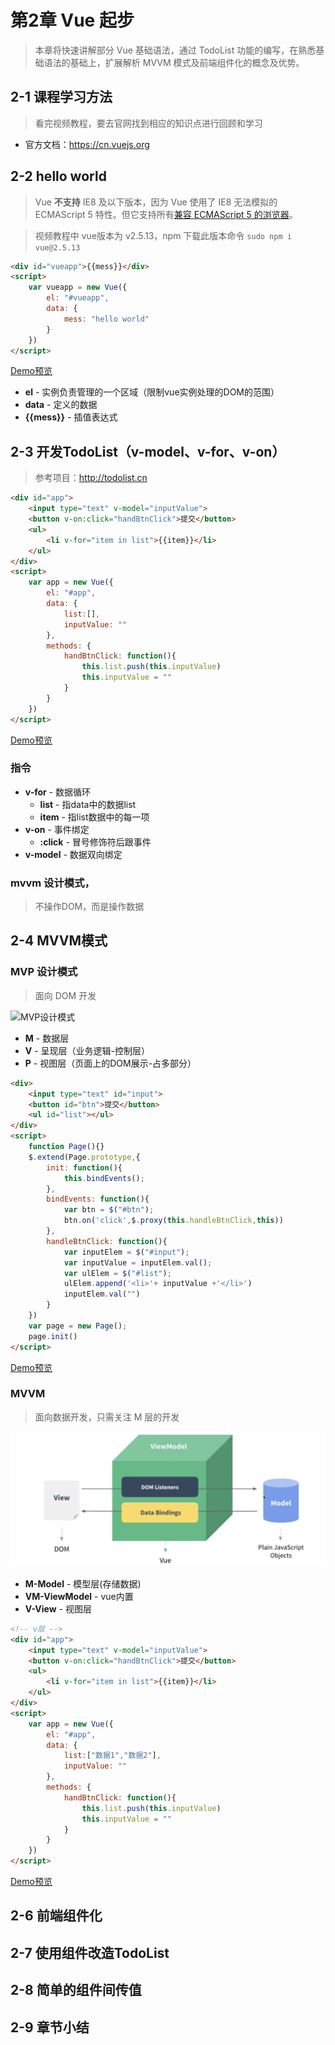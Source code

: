 # 第2章 Vue 起步 

> 本章将快速讲解部分 Vue 基础语法，通过 TodoList 功能的编写，在熟悉基础语法的基础上，扩展解析 MVVM 模式及前端组件化的概念及优势。

 
## 2-1 课程学习方法

> 看完视频教程，要去官网找到相应的知识点进行回顾和学习

* 官方文档：https://cn.vuejs.org


## 2-2 hello world

> Vue **不支持** IE8 及以下版本，因为 Vue 使用了 IE8 无法模拟的 ECMAScript 5 特性。但它支持所有[兼容 ECMAScript 5 的浏览器](https://caniuse.com/#feat=es5)。

> 视频教程中 vue版本为 v2.5.13，npm 下载此版本命令 `sudo npm i vue@2.5.13`

```html
<div id="vueapp">{{mess}}</div>
<script>
    var vueapp = new Vue({
        el: "#vueapp",
        data: {
            mess: "hello world"
        }
    })
</script>
```
[Demo预览](https://xiaodongxier.github.io/mkw-vue-qnew-notes/code/2-2-1-helloworld.html)


* **el** - 实例负责管理的一个区域（限制vue实例处理的DOM的范围）
* **data** - 定义的数据
* **{{mess}}** - 插值表达式



## 2-3 开发TodoList（v-model、v-for、v-on）

> 参考项目：http://todolist.cn

```html
<div id="app">
    <input type="text" v-model="inputValue">
    <button v-on:click="handBtnClick">提交</button>
    <ul>
        <li v-for="item in list">{{item}}</li>
    </ul>
</div>
<script>
    var app = new Vue({
        el: "#app",
        data: {
            list:[],
            inputValue: ""
        },
        methods: {
            handBtnClick: function(){
                this.list.push(this.inputValue)
                this.inputValue = ""
            }
        }
    })
</script>
```
[Demo预览](https://xiaodongxier.github.io/mkw-vue-qnew-notes/code/2-3-1-todolist.html)

### 指令

* **v-for** - 数据循环
    * **list** - 指data中的数据list
    * **item** - 指list数据中的每一项
* **v-on** - 事件绑定
    * **:click** - 冒号修饰符后跟事件
* **v-model** - 数据双向绑定


### mvvm 设计模式，

> 不操作DOM，而是操作数据

## 2-4 MVVM模式

### MVP 设计模式

> 面向 DOM 开发


![MVP设计模式](https://cdn.jsdelivr.net/gh/xiaodongxier/static@main/qnew/7IvknQ.png)

* **M** - 数据层
* **V** - 呈现层（业务逻辑-控制层）
* **P** - 视图层（页面上的DOM展示-占多部分）


```html
<div>
    <input type="text" id="input">
    <button id="btn">提交</button>
    <ul id="list"></ul>
</div>
<script>
    function Page(){}
    $.extend(Page.prototype,{
        init: function(){
            this.bindEvents();
        },
        bindEvents: function(){
            var btn = $("#btn");
            btn.on('click',$.proxy(this.handleBtnClick,this))
        },
        handleBtnClick: function(){
            var inputElem = $("#input");
            var inputValue = inputElem.val();
            var ulElem = $("#list");
            ulElem.append('<li>'+ inputValue +'</li>')
            inputElem.val("")
        }
    })
    var page = new Page();
    page.init()
</script>
```
[Demo预览](https://xiaodongxier.github.io/mkw-vue-qnew-notes/code/2-4-1-jquery-todolist.html)


### MVVM

> 面向数据开发，只需关注 M 层的开发

![MVVM设计模式](https://raw.githubusercontent.com/xiaodongxier/static/main/qnew/O9HYpI.png)

<!-- ![MVVM设计模式](https://raw.githubusercontent.com/xiaodongxier/static/main/qnew/GXDMgB.png) -->


* **M-Model** - 模型层(存储数据)
* **VM-ViewModel** - vue内置
* **V-View** - 视图层


```html
<!-- v层 -->
<div id="app">
    <input type="text" v-model="inputValue">
    <button v-on:click="handBtnClick">提交</button>
    <ul>
        <li v-for="item in list">{{item}}</li>
    </ul>
</div>
<script>
    var app = new Vue({
        el: "#app",
        data: {
            list:["数据1","数据2"],
            inputValue: ""
        },
        methods: {
            handBtnClick: function(){
                this.list.push(this.inputValue)
                this.inputValue = ""
            }
        }
    })
</script>
```
[Demo预览](https://xiaodongxier.github.io/mkw-vue-qnew-notes/code/2-3-1-todolist.html)



## 2-6 前端组件化































































## 2-7 使用组件改造TodoList













## 2-8 简单的组件间传值













## 2-9 章节小结











